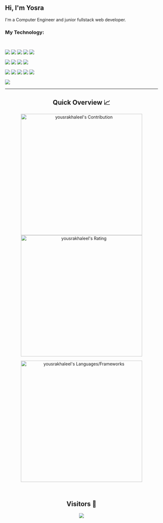 ## Hi, I'm Yosra

I'm a Computer Engineer and junior fullstack web developer.


### My Technology:

<br />

![](https://i.imgur.com/tn8XrT3.png) ![](https://i.imgur.com/u3PDdB7.png) ![](https://i.imgur.com/DEsdxki.png) ![](https://i.imgur.com/V4JEmYL.png) ![](https://i.imgur.com/OuE62Np.png)

![](https://i.imgur.com/c7ixPxY.png) ![](https://i.imgur.com/Vm1Z2m8.png) ![](https://i.imgur.com/Bm8UWtO.png) ![](https://i.imgur.com/rX6kRge.png)

![](https://i.imgur.com/kmBXs6W.png) ![](https://i.imgur.com/1VnS9CN.png) ![](https://i.imgur.com/Sp7gLck.png) ![](https://i.imgur.com/XEv8Q6O.png) ![](https://i.imgur.com/KAEpGgN.png)

![](https://i.imgur.com/wfoZI8P.png)

---

<h2 align="center">Quick Overview 📈</h2>
  
  <p align = "center">
 
</p>

<p align = "center">
  <img src = "https://github-readme-stats.vercel.app/api?username=yousrakhaleel&count_private=true&theme=dracula&hide_border=true" alt = "yousrakhaleel's Contribution" width = 400 >
  <img src = "https://github-readme-streak-stats.herokuapp.com?user=yousrakhaleel&count_private=true&theme=dracula&hide_border=true" alt = "yousrakhaleel's Rating" width = 400 >

</p>

<p align = "center">

 <img src = "https://github-readme-stats.vercel.app/api/top-langs?username=yousrakhaleel&show_icons=true&count_private=true&locale=en&layout=compact&langs_count=10&hide_border=true&bg_color=282A36&title_color=DD6387&text_color=fff&icon_color=fff" alt = "yousrakhaleel's Languages/Frameworks" width = 400 />
</p>


<br />
<h2 align="center">Visitors 👀</h2>
<div align="center" >
  <img src="https://profile-counter.glitch.me/yousrakhaleel/count.svg"></img>
</div>

<br /><br />
